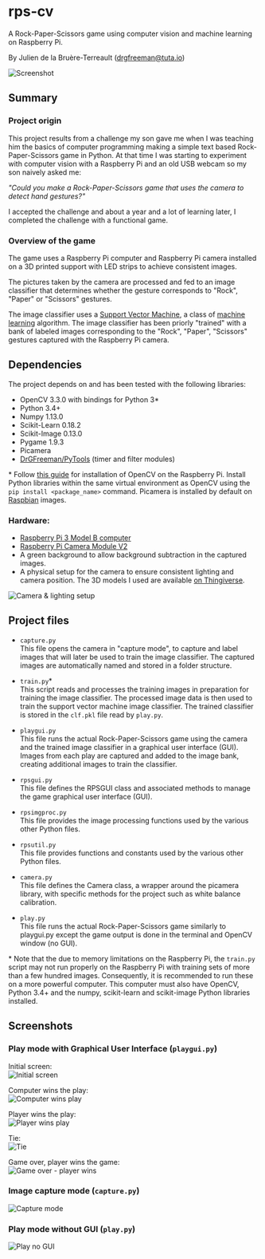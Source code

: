 # rps-cv
A Rock-Paper-Scissors game using computer vision and machine learning on Raspberry Pi.

By Julien de la Bruère-Terreault (drgfreeman@tuta.io)

![Screenshot](img/doc/screen-2-3.png)

## Summary

### Project origin

This project results from a challenge my son gave me when I was teaching him the basics of computer programming making a simple text based Rock-Paper-Scissors game in Python. At that time I was starting to experiment with computer vision with a Raspberry Pi and an old USB webcam so my son naively asked me:

*"Could you make a Rock-Paper-Scissors game that uses the camera to detect hand gestures?"*

I accepted the challenge and about a year and a lot of learning later, I completed the challenge with a functional game.

### Overview of the game

The game uses a Raspberry Pi computer and Raspberry Pi camera installed on a 3D printed support with LED strips to achieve consistent images.

The pictures taken by the camera are processed and fed to an image classifier that determines whether the gesture corresponds to "Rock", "Paper" or "Scissors" gestures.

The image classifier uses a [Support Vector Machine](https://en.wikipedia.org/wiki/Support_vector_machine), a class of [machine learning](https://en.wikipedia.org/wiki/Machine_learning) algorithm. The image classifier has been priorly "trained" with a bank of labeled images corresponding to the "Rock", "Paper", "Scissors" gestures captured with the Raspberry Pi camera.

## Dependencies

The project depends on and has been tested with the following libraries:

* OpenCV 3.3.0 with bindings for Python 3*
* Python 3.4+
* Numpy 1.13.0
* Scikit-Learn 0.18.2
* Scikit-Image 0.13.0
* Pygame 1.9.3
* Picamera
* [DrGFreeman/PyTools](https://github.com/DrGFreeman/PyTools) (timer and filter modules)

\* Follow [this guide](https://www.pyimagesearch.com/2016/04/18/install-guide-raspberry-pi-3-raspbian-jessie-opencv-3/) for installation of OpenCV on the Raspberry Pi. Install Python libraries within the same virtual environment as OpenCV using the `pip install <package_name>` command. Picamera is installed by default on [Raspbian](https://www.raspberrypi.org/downloads/raspbian/) images.

### Hardware:

* [Raspberry Pi 3 Model B computer](https://www.raspberrypi.org/products/raspberry-pi-3-model-b/)
* [Raspberry Pi Camera Module V2](https://www.raspberrypi.org/products/camera-module-v2/)
* A green background to allow background subtraction in the captured images.
* A physical setup for the camera to ensure consistent lighting and camera position. The 3D models I used are available [on Thingiverse](https://www.thingiverse.com/thing:2598378).


![Camera & lighting setup](img/doc/hardware1.png)

## Project files

* `capture.py`  
This file opens the camera in "capture mode", to capture and label images that will later be used to train the image classifier. The captured images are automatically named and stored in a folder structure.

* `train.py`*  
This script reads and processes the training images in preparation for training the image classifier. The processed image data is then used to train the support vector machine image classifier. The trained classifier is stored in the `clf.pkl` file read by `play.py`.

* `playgui.py`  
This file runs the actual Rock-Paper-Scissors game using the camera and the trained image classifier in a graphical user interface (GUI). Images from each play are captured and added to the image bank, creating additional images to train the classifier.

* `rpsgui.py`  
This file defines the RPSGUI class and associated methods to manage the game
 graphical user interface (GUI).

* `rpsimgproc.py`  
This file provides the image processing functions used by the various other Python files.

* `rpsutil.py`  
This file provides functions and constants used by the various other Python files.

* `camera.py`  
This file defines the Camera class, a wrapper around the picamera library, with specific methods for the project such as white balance calibration.

* `play.py`  
This file runs the actual Rock-Paper-Scissors game similarly to playgui.py except the game output is done in the terminal and OpenCV window (no GUI).

\* Note that the due to memory limitations on the Raspberry Pi, the `train.py` script may not run properly on the Raspberry Pi with training sets of more than a few hundred images. Consequently, it is recommended to run these on a more powerful computer. This computer must also have OpenCV, Python 3.4+ and the numpy, scikit-learn and scikit-image Python libraries installed.

## Screenshots

### Play mode with Graphical User Interface (`playgui.py`)

Initial screen:  
![Initial screen](img/doc/screen-0-0.png)

Computer wins the play:  
![Computer wins play](img/doc/screen-1-0.png)

Player wins the play:  
![Player wins play](img/doc/screen-2-3.png)

Tie:  
![Tie](img/doc/screen-4-4-tie.png)

Game over, player wins the game:  
![Game over - player wins](img/doc/screen-3-5-game-over.png)

### Image capture mode (`capture.py`)
![Capture mode](img/doc/screen-capture.py.png)

### Play mode without GUI (`play.py`)
![Play no GUI](img/doc/screen-play.py.png)
